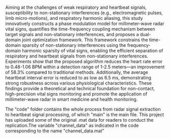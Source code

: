 Aiming at the challenges of weak respiratory and heartbeat signals, susceptibility to non-stationary interferences (e.g., electromagnetic pulses, limb micro-motions), and respiratory harmonic aliasing, this study innovatively constructs a phase modulation model for millimeter-wave radar vital signs, quantifies the time-frequency coupling mechanism between target signals and non-stationary interferences, and proposes a dual-domain joint optimization framework. This framework constrains the time-domain sparsity of non-stationary interferences using the frequency-domain harmonic sparsity of vital signs, enabling the efficient separation of respiratory and heartbeat signals from non-stationary interferences. Experiments show that the proposed algorithm reduces the heart rate error to 0.48-1.06 BPM within a detection range of 1-2.5 meters—an improvement of 58.3% compared to traditional methods. Additionally, the average heartbeat interval error is reduced to as low as 6.5 ms, demonstrating strong robustness across various physiological characteristics. These findings provide a theoretical and technical foundation for non-contact, high-precision vital signs monitoring and promote the application of millimeter-wave radar in smart medicine and health monitoring.


The "code" folder contains the whole process from radar signal extraction to heartbeat signal processing, of which "main" is the main file.
This project has uploaded some of the original .mat data for readers to conduct the replication.The variable "channel_data" as indicated in the code corresponding to the name "channel_data.mat"
